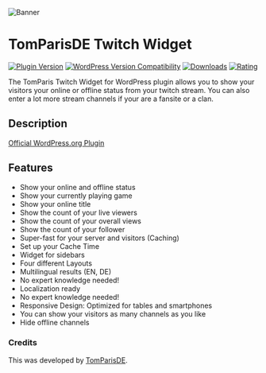 ![Banner](https://ps.w.org/tomparisde-twitch-widget/assets/banner-772x250.png)

# TomParisDE Twitch Widget
[![Plugin Version](https://img.shields.io/wordpress/plugin/v/tomparisde-twitch-widget.svg)](https://wordpress.org/plugins/tomparisde-twitch-widget/) [![WordPress Version Compatibility](https://img.shields.io/wordpress/v/tomparisde-twitch-widget.svg)](https://wordpress.org/plugins/tomparisde-twitch-widget/) [![Downloads](https://img.shields.io/wordpress/plugin/dt/tomparisde-twitch-widget.svg)](https://wordpress.org/plugins/tomparisde-twitch-widget/) [![Rating](https://img.shields.io/wordpress/plugin/r/tomparisde-twitch-widget.svg)](https://wordpress.org/plugins/tomparisde-twitch-widget/)

The TomParis Twitch Widget for WordPress plugin allows you to show your visitors your online or offline status from your twitch stream. You can also enter a lot more stream channels if your are a fansite or a clan.

## Description

[Official WordPress.org Plugin](https://wordpress.org/plugins/tomparis-twitch-widget/)

## Features

*   Show your online and offline status
*   Show your currently playing game
*   Show your online title
*   Show the count of your live viewers
*   Show the count of your overall views
*   Show the count of your follower
*   Super-fast for your server and visitors (Caching)
*   Set up your Cache Time
*   Widget for sidebars
*   Four different Layouts
*   Multilingual results (EN, DE)
*   No expert knowledge needed!
*   Localization ready
*   No expert knowledge needed!
*   Responsive Design: Optimized for tables and smartphones
*   You can show your visitors as many channels as you like
*   Hide offline channels

### Credits

This was developed by [TomParisDE](https://coder.tomparis.de/).